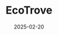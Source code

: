 ---  
layout: startup_page  
title: "EcoTrove"  
id: "ecotrove.com"  
permalink: "/ecotroveecotrove.com02202025/"  
website: "https://ecotrove.com/"  
funding_round: "Pre-Seed"  
funding_amount: "$1.5M"  
investors: "Pear VC, e2.vc"  
about: "EcoTrove is a climate fintech company that replaces traditional power bills with a Netflix-style flat-price subscription for homes and businesses. Using AI, it identifies the cheapest and greenest energy rates, allowing customers to save money and reduce carbon emissions by offering a stable monthly price."  
markets: "Fintech, Energy, CleanTech, Artificial Intelligence & Machine Learning"  
hq: "San Francisco, California, United States"  
founded_year: "2023"  
linkedin: "https://www.linkedin.com/company/ecotrove"  
twitter: "https://twitter.com/ecotrove_energy"  
instagram: ""  
facebook: "https://www.facebook.com/profile.php?id=61553413146538"  
crunchbase: "https://www.crunchbase.com/organization/ecotrove"  
pitchbook: "https://pitchbook.com/profiles/company/694306-99"  

date_display: "20-Feb-2025"  
date: "2025-02-20"

# SEO Optimization  
meta_title: "EcoTrove - Pre-Seed Funding ($1.5M)"  
meta_description: "EcoTrove, EcoTrove is a climate fintech company that replaces traditional power bills with a Netflix-style flat-price subscription for homes and businesses. Usi..."  
meta_keywords: "EcoTrove, Fintech, Energy, CleanTech, Artificial Intelligence & Machine Learning, Pre-Seed funding"  
canonical_url: "https://startup.projectstartups.com/ecotroveecotrove.com02202025/"  
---